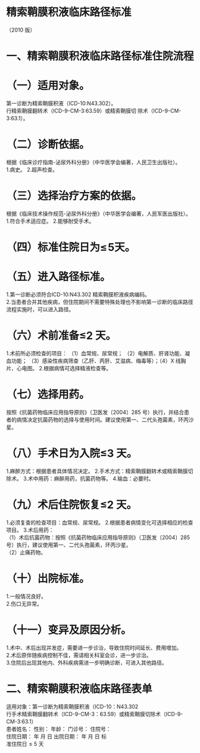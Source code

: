 # 精索鞘膜积液临床路径标准  
（2010 版）  
# 一、精索鞘膜积液临床路径标准住院流程  
# （一）适用对象。  
第一诊断为精索鞘膜积液（ICD-10:N43.302）。  
行精索鞘膜翻转术（ICD-9-CM-3:63.59）或精索鞘膜切 除术（ICD-9-CM-3:63.1）。  
# （二）诊断依据。  
根据《临床诊疗指南-泌尿外科分册》（中华医学会编著，人民卫生出版社）。  
1.病史。 2.超声检查。  
# （三）选择治疗方案的依据。  
根据《临床技术操作规范-泌尿外科分册》（中华医学会编著，人民军医出版社）。  
1.符合手术适应症。 2.能够耐受手术。  
# （四）标准住院日为$\leqslant\!5$天。  
# （五）进入路径标准。  
1.第一诊断必须符合ICD-10:N43.302 精索鞘膜积液疾病编码。  
2.当患者合并其他疾病，但住院期间不需要特殊处理也不影响第一诊断的临床路径流程实施时，可以进入路径。  
# （六）术前准备≤2 天。  
1.术前所必须检查的项目： （1）血常规、尿常规； （2）电解质、肝肾功能、凝血功能； （3）感染性疾病筛查（乙肝、丙肝、艾滋病、梅毒等）；（4）X 线胸片、心电图。 2.根据病情可选择精液检查等。  
# （七）选择用药。  
按照《抗菌药物临床应用指导原则》（卫医发〔2004〕285 号）执行，并结合患者的病情决定抗菌药物的选择与使用时间。建议使用第一、二代头孢菌素，环丙沙星。  
# （八）手术日为入院≤3 天。  
1.麻醉方式：根据患者具体情况决定。 2.手术方式：精索鞘膜翻转术或精索鞘膜切除术。 3.术中用药：麻醉用药，抗菌药物等。 4.输血：必要时。  
# （九）术后住院恢复≤2 天。  
1.必须复查的检查项目：血常规、尿常规。 2.根据患者病情变化可选择相应的检查项目。  3.术后用药：  
（1）术后抗菌药物：按照《抗菌药物临床应用指导原则》（卫医发〔2004〕285 号）执行，建议使用第一、二代头孢菌素，环丙沙星。  
（2）止痛药物。  
# （十）出院标准。  
1.一般情况良好。  
2.伤口无异常。  
# （十一）变异及原因分析。  
1.术中、术后出现并发症，需要进一步诊治，导致住院时间延长、费用增加。  
2.术后原伴随疾病控制不佳，需请相关科室会诊，进一步诊治。  
3.住院后出现其他内、外科疾病需进一步明确诊断，可进入其他路径。  
# 二、精索鞘膜积液临床路径表单  
适用对象：第一诊断为精索鞘膜积液（ICD-10：N43.302  
行手术精索鞘膜翻转术（ICD-9-CM-3：63.59）或精索鞘膜切除术（ICD-9-CM-3:63.1）  
患者姓名：               性别：    年龄：      门诊号：        住院号：  
住院日期：    年   月   日     出院日期：     年   月  日     标  
准住院日${\leqslant}5$ 天  
